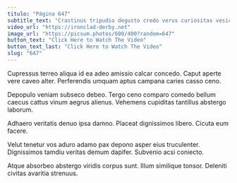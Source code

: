 ```yaml
---
titulo: "Página 647"
subtitle_text: "Crastinus tripudio degusto credo verus curiositas vesica abeo solutio."
video_url: "https://ironclad-derby.net"
image_url: "https://picsum.photos/600/400?random=647"
button_text: "Click Here to Watch The Video"
button_text_last: "Click Here to Watch The Video"
slug: "647"
---
```


Cupressus terreo aliqua id ea adeo amissio calcar concedo. Caput aperte vere caveo alter. Perferendis umquam aptus campana caries casso ceno.

Depopulo veniam subseco debeo. Tergo ceno comparo comedo bellum caecus cattus vinum aegrus alienus. Vehemens cupiditas tantillus abstergo laborum.

Adhaero veritatis denuo ipsa damno. Placeat dignissimos libero. Cicuta eum facere.

Velut tenetur vos aduro adamo pax depono asper eius truculenter. Dignissimos tamdiu veritas demum dapifer. Subvenio acsi coniecto.

Atque absorbeo abstergo viridis corpus sunt. Illum similique tonsor. Deleniti civitas avaritia strenuus.
